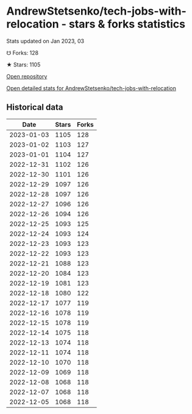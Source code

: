 # AndrewStetsenko/tech-jobs-with-relocation - stars & forks statistics

Stats updated on Jan 2023, 03

☋ Forks: 128

★ Stars: 1105

[Open repository](https://github.com/AndrewStetsenko/tech-jobs-with-relocation)

[Open detailed stats for AndrewStetsenko/tech-jobs-with-relocation](https://reviewgithub.com/rep/AndrewStetsenko/tech-jobs-with-relocation)

## Historical data
| Date | Stars | Forks |
|------|-------|-------|
| 2023-01-03 | 1105 | 128 | 
| 2023-01-02 | 1103 | 127 | 
| 2023-01-01 | 1104 | 127 | 
| 2022-12-31 | 1102 | 126 | 
| 2022-12-30 | 1101 | 126 | 
| 2022-12-29 | 1097 | 126 | 
| 2022-12-28 | 1097 | 126 | 
| 2022-12-27 | 1096 | 126 | 
| 2022-12-26 | 1094 | 126 | 
| 2022-12-25 | 1093 | 125 | 
| 2022-12-24 | 1093 | 124 | 
| 2022-12-23 | 1093 | 123 | 
| 2022-12-22 | 1093 | 123 | 
| 2022-12-21 | 1088 | 123 | 
| 2022-12-20 | 1084 | 123 | 
| 2022-12-19 | 1081 | 123 | 
| 2022-12-18 | 1080 | 122 | 
| 2022-12-17 | 1077 | 119 | 
| 2022-12-16 | 1078 | 119 | 
| 2022-12-15 | 1078 | 119 | 
| 2022-12-14 | 1075 | 118 | 
| 2022-12-13 | 1074 | 118 | 
| 2022-12-11 | 1074 | 118 | 
| 2022-12-10 | 1070 | 118 | 
| 2022-12-09 | 1069 | 118 | 
| 2022-12-08 | 1068 | 118 | 
| 2022-12-07 | 1068 | 118 | 
| 2022-12-05 | 1068 | 118 | 

